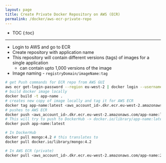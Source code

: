 ```yaml
---
layout: page
title: Create Private Docker Repository on AWS (ECR)
permalink: /docker/aws-ecr-private-repo
---
```


- TOC
{:toc}

---

- Login to AWS and go to ECR
- Create repository with application name
- This repository will contain different versions (tags) of images for a single application
  - can contain upto 1,000 versions of the image
- Image naming - `registryDomain/imageName:tag`

```sh
# get Push commands for ECR repo from AWS GUI
aws ecr get-login-password --region eu-west-2 | docker login --username AWS --password-stdin <aws_account_id>.dkr.ecr.eu-west-2.amazonaws.com
# build docker image locally
docker build -t app-name .
# creates new copy of image locally and tag it for AWS ECR
docker tag app-name:latest <aws_account_id>.dkr.ecr.eu-west-2.amazonaws.com/app-name:latest
# pushes to AWS ECR
docker push <aws_account_id>.dkr.ecr.eu-west-2.amazonaws.com/app-name:latest
# This will try to push to DockerHub -> docker.io/library/app-name:latest
docker push app-name:latest
```

```sh
# In DockerHub
docker pull mongo:4.2 # this translates to
docker pull docker.io/library/mongo:4.2

# In AWS ECR (private)
docker pull <aws_account_id>.dkr.ecr.eu-west-2.amazonaws.com/app-name:2.4.6
```
